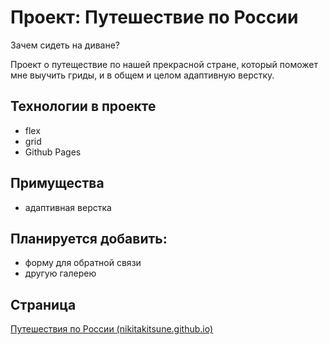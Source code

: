 # Проект: Путешествие по России

Зачем сидеть на диване?

Проект о путеществие по нашей прекрасной стране, который поможет мне выучить гриды, и в общем и целом адаптивную верстку.

## Технологии в проекте

* flex
* grid
* Github Pages

## Примущества

* адаптивная верстка

## Планируется добавить:

* форму для обратной связи
* другую галерею

## Страница

[Путешествия по России (nikitakitsune.github.io)](https://nikitakitsune.github.io/russian-travel/)
